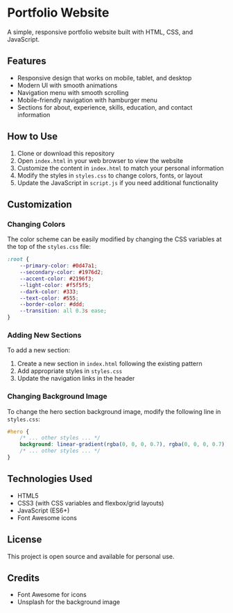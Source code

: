# Portfolio Website

A simple, responsive portfolio website built with HTML, CSS, and JavaScript.

## Features

- Responsive design that works on mobile, tablet, and desktop
- Modern UI with smooth animations
- Navigation menu with smooth scrolling
- Mobile-friendly navigation with hamburger menu
- Sections for about, experience, skills, education, and contact information

## How to Use

1. Clone or download this repository
2. Open `index.html` in your web browser to view the website
3. Customize the content in `index.html` to match your personal information
4. Modify the styles in `styles.css` to change colors, fonts, or layout
5. Update the JavaScript in `script.js` if you need additional functionality

## Customization

### Changing Colors

The color scheme can be easily modified by changing the CSS variables at the top of the `styles.css` file:

```css
:root {
    --primary-color: #0d47a1;
    --secondary-color: #1976d2;
    --accent-color: #2196f3;
    --light-color: #f5f5f5;
    --dark-color: #333;
    --text-color: #555;
    --border-color: #ddd;
    --transition: all 0.3s ease;
}
```

### Adding New Sections

To add a new section:

1. Create a new section in `index.html` following the existing pattern
2. Add appropriate styles in `styles.css`
3. Update the navigation links in the header

### Changing Background Image

To change the hero section background image, modify the following line in `styles.css`:

```css
#hero {
    /* ... other styles ... */
    background: linear-gradient(rgba(0, 0, 0, 0.7), rgba(0, 0, 0, 0.7)), url('YOUR_IMAGE_URL_HERE');
    /* ... other styles ... */
}
```

## Technologies Used

- HTML5
- CSS3 (with CSS variables and flexbox/grid layouts)
- JavaScript (ES6+)
- Font Awesome icons

## License

This project is open source and available for personal use.

## Credits

- Font Awesome for icons
- Unsplash for the background image 